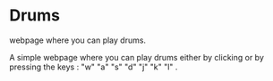 # Drums
webpage where you can play drums.

A simple webpage where you can play drums either by clicking or by pressing the keys : "w" "a" "s" "d" "j" "k" "l" .
